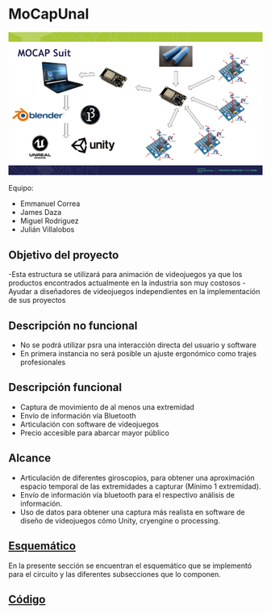# MoCapUnal

![Sistemas embebidos img](https://github.com/JamesD004/MoCapUnal/blob/main/Imagenes/Proyecto%20Sistemas%20Embebidos.png)

Equipo:
 - Emmanuel Correa 
 - James Daza 
 - Miguel Rodriguez
 - Julián Villalobos

## Objetivo del proyecto

-Esta estructura se utilizará para animación de videojuegos ya que los productos encontrados actualmente en la industria son muy costosos
-Ayudar a diseñadores de videojuegos independientes en la implementación de sus proyectos


## Descripción no funcional

- No se podrá utilizar psra una interacción directa del usuario y software
- En primera instancia no será posible un ajuste ergonómico como trajes profesionales



## Descripción funcional 

- Captura de movimiento de al menos una extremidad
- Envío de información vía Bluetooth
- Articulación con software de videojuegos
- Precio accesible para abarcar mayor público

## Alcance 

- Articulación de diferentes giroscopios, para obtener una aproximación espacio temporal de las extremidades a capturar (Mínimo 1 extremidad).
- Envío de información vía bluetooth para el respectivo análisis de información.
- Uso de datos para obtener una captura más realista en software de diseño de videojuegos cómo Unity, cryengine o processing.




## [ Esquemático ](https://github.com/)

En la presente sección se encuentran el esquemático que se implementó para el circuito y las diferentes subsecciones que lo componen.

## [ Código ](https://github.com/)



